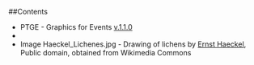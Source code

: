 ##Contents

* PTGE - Graphics for Events [v.1.1.0](https://github.com/franfranz/Graphs_and_Pics_Toytools/blob/main/PTGE_Graphics_for_Events/PTGE_Graphics_for_Events.R)
* 
* Image Haeckel_Lichenes.jpg - Drawing of lichens by [Ernst Haeckel](https://en.wikipedia.org/wiki/Ernst_Haeckel), Public domain, obtained from Wikimedia Commons 
